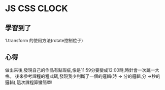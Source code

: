 # JS CSS CLOCK

## 學習到了

1.transform 的使用方法(rotate控制位子)

## 心得

做出來後,發現自己的作品有點瑕疵,像是11:59分要變成12:00時,時針會一次跳一大格。
後來參考課程的程式碼,發現我少判斷了一個的邏輯(時 -> 分的邏輯,分 ->秒的邏輯),這次課程算蠻簡單!
